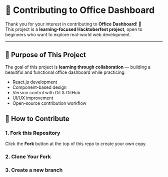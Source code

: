 # 🤝 Contributing to Office Dashboard

Thank you for your interest in contributing to **Office Dashboard**! 💖  
This project is a **learning-focused Hacktoberfest project**, open to beginners who want to explore real-world web development.

---

## 🌟 Purpose of This Project
The goal of this project is **learning through collaboration** — building a beautiful and functional office dashboard while practicing:
- React.js development  
- Component-based design  
- Version control with Git & GitHub  
- UI/UX improvement  
- Open-source contribution workflow  

## 🚀 How to Contribute

### 1. Fork this Repository
Click the **Fork** button at the top of this repo to create your own copy.

### 2. Clone Your Fork

### 3. Create a new branch
